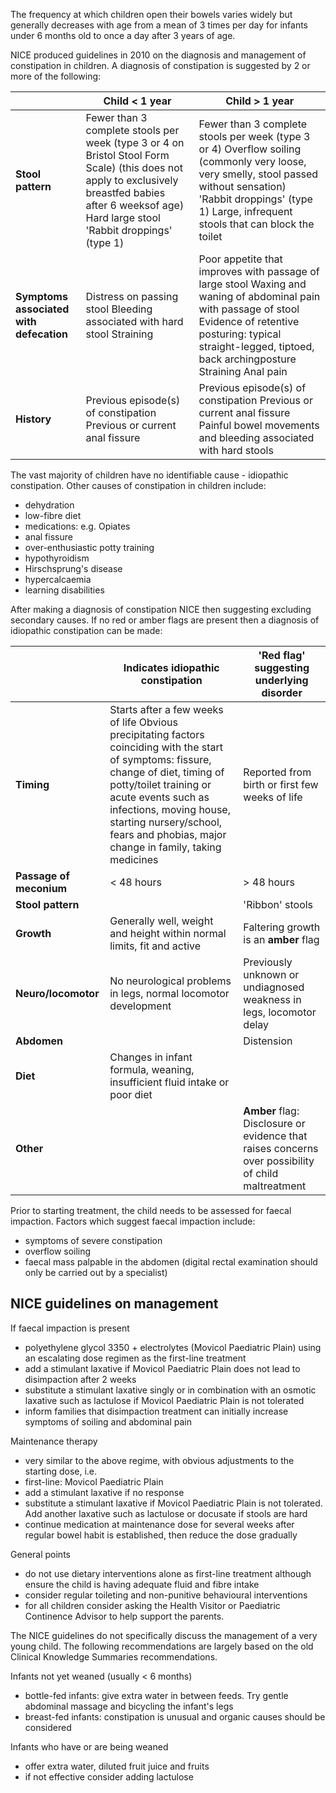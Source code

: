 The frequency at which children open their bowels varies widely but generally decreases with age from a mean of 3 times per day for infants under 6 months old to once a day after 3 years of age.  
  
NICE produced guidelines in 2010 on the diagnosis and management of constipation in children. A diagnosis of constipation is suggested by 2 or more of the following:  
  


|  | **Child \< 1 year** | **Child \> 1 year** |
| --- | --- | --- |
| **Stool pattern** | Fewer than 3 complete stools per week (type 3 or 4 on Bristol Stool Form Scale) (this does not apply to exclusively breastfed babies after 6 weeksof age) Hard large stool 'Rabbit droppings' (type 1\) | Fewer than 3 complete stools per week (type 3 or 4\) Overflow soiling (commonly very loose, very smelly, stool passed without sensation) 'Rabbit droppings' (type 1\) Large, infrequent stools that can block the toilet |
| **Symptoms associated with defecation** | Distress on passing stool Bleeding associated with hard stool Straining | Poor appetite that improves with passage of large stool Waxing and waning of abdominal pain with passage of stool Evidence of retentive posturing: typical straight\-legged, tiptoed, back archingposture Straining Anal pain |
| **History** | Previous episode(s) of constipation Previous or current anal fissure | Previous episode(s) of constipation Previous or current anal fissure Painful bowel movements and bleeding associated with hard stools |

  
The vast majority of children have no identifiable cause \- idiopathic constipation. Other causes of constipation in children include:  
* dehydration
* low\-fibre diet
* medications: e.g. Opiates
* anal fissure
* over\-enthusiastic potty training
* hypothyroidism
* Hirschsprung's disease
* hypercalcaemia
* learning disabilities

  
  
After making a diagnosis of constipation NICE then suggesting excluding secondary causes. If no red or amber flags are present then a diagnosis of idiopathic constipation can be made:  
  


|  | **Indicates idiopathic constipation** | **'Red flag' suggesting underlying disorder** |
| --- | --- | --- |
| **Timing** | Starts after a few weeks of life Obvious precipitating factors coinciding with the start of symptoms: fissure, change of diet, timing of potty/toilet training or acute events such as infections, moving house, starting nursery/school, fears and phobias, major change in family, taking medicines | Reported from birth or first few weeks of life |
| **Passage of meconium** | \< 48 hours | \> 48 hours |
| **Stool pattern** |  | 'Ribbon' stools |
| **Growth** | Generally well, weight and height within normal limits, fit and active | Faltering growth is an **amber** flag |
| **Neuro/locomotor** | No neurological problems in legs, normal locomotor development | Previously unknown or undiagnosed weakness in legs, locomotor delay |
| **Abdomen** |  | Distension |
| **Diet** | Changes in infant formula, weaning, insufficient fluid intake or poor diet |  |
| **Other** |  | **Amber** flag: Disclosure or evidence that raises concerns over possibility of child maltreatment |

  
Prior to starting treatment, the child needs to be assessed for faecal impaction. Factors which suggest faecal impaction include:  
* symptoms of severe constipation
* overflow soiling
* faecal mass palpable in the abdomen (digital rectal examination should only be carried out by a specialist)

  
NICE guidelines on management
-----------------------------

  
If faecal impaction is present  
* polyethylene glycol 3350 \+ electrolytes (Movicol Paediatric Plain) using an escalating dose regimen as the first\-line treatment
* add a stimulant laxative if Movicol Paediatric Plain does not lead to disimpaction after 2 weeks
* substitute a stimulant laxative singly or in combination with an osmotic laxative such as lactulose if Movicol Paediatric Plain is not tolerated
* inform families that disimpaction treatment can initially increase symptoms of soiling and abdominal pain

  
Maintenance therapy  
* very similar to the above regime, with obvious adjustments to the starting dose, i.e.
* first\-line: Movicol Paediatric Plain
* add a stimulant laxative if no response
* substitute a stimulant laxative if Movicol Paediatric Plain is not tolerated. Add another laxative such as lactulose or docusate if stools are hard
* continue medication at maintenance dose for several weeks after regular bowel habit is established, then reduce the dose gradually

  
General points  
* do not use dietary interventions alone as first\-line treatment although ensure the child is having adequate fluid and fibre intake
* consider regular toileting and non\-punitive behavioural interventions
* for all children consider asking the Health Visitor or Paediatric Continence Advisor to help support the parents.

  
The NICE guidelines do not specifically discuss the management of a very young child. The following recommendations are largely based on the old Clinical Knowledge Summaries recommendations.   
  
Infants not yet weaned (usually \< 6 months)  
* bottle\-fed infants: give extra water in between feeds. Try gentle abdominal massage and bicycling the infant's legs
* breast\-fed infants: constipation is unusual and organic causes should be considered

  
Infants who have or are being weaned  
* offer extra water, diluted fruit juice and fruits
* if not effective consider adding lactulose
